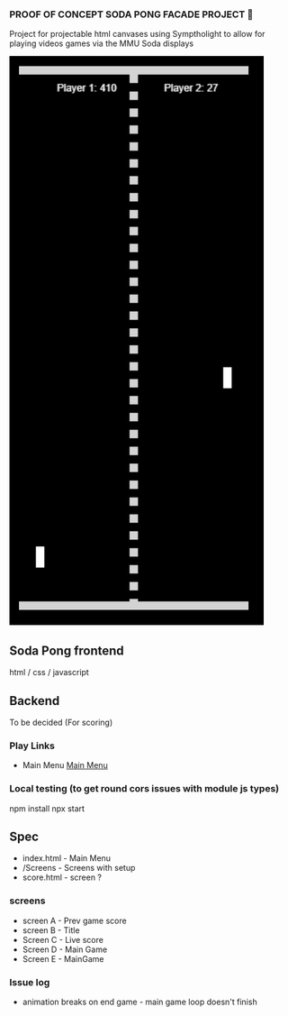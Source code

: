 ### PROOF OF CONCEPT SODA PONG FACADE PROJECT 👋
Project for projectable html canvases using Symptholight to allow for playing videos games via the MMU Soda displays

![image](pingpong.png)

## Soda Pong frontend
html / css / javascript

## Backend
To be decided (For scoring)

### Play Links

- Main Menu [Main Menu](public/index.html)

### Local testing (to get round cors issues with module js types)
npm install 
npx start

## Spec
- index.html - Main Menu
- /Screens - Screens with setup
- score.html - screen ?

### screens 
- screen A - Prev game score
- screen B - Title 
- Screen C - Live score
- Screen D - Main Game
- Screen E - MainGame

###  Issue log 
- animation breaks on end game - main game loop doesn't finish